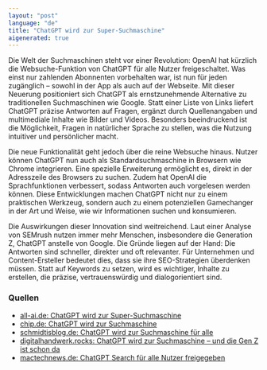 ```yaml
---
layout: "post"
language: "de"
title: "ChatGPT wird zur Super-Suchmaschine"
aigenerated: true
---
```


Die Welt der Suchmaschinen steht vor einer Revolution: OpenAI hat kürzlich die Websuche-Funktion von ChatGPT für alle Nutzer freigeschaltet. Was einst nur zahlenden Abonnenten vorbehalten war, ist nun für jeden zugänglich – sowohl in der App als auch auf der Webseite. Mit dieser Neuerung positioniert sich ChatGPT als ernstzunehmende Alternative zu traditionellen Suchmaschinen wie Google. Statt einer Liste von Links liefert ChatGPT präzise Antworten auf Fragen, ergänzt durch Quellenangaben und multimediale Inhalte wie Bilder und Videos. Besonders beeindruckend ist die Möglichkeit, Fragen in natürlicher Sprache zu stellen, was die Nutzung intuitiver und persönlicher macht.

<!--more-->

Die neue Funktionalität geht jedoch über die reine Websuche hinaus. Nutzer können ChatGPT nun auch als Standardsuchmaschine in Browsern wie Chrome integrieren. Eine spezielle Erweiterung ermöglicht es, direkt in der Adresszeile des Browsers zu suchen. Zudem hat OpenAI die Sprachfunktionen verbessert, sodass Antworten auch vorgelesen werden können. Diese Entwicklungen machen ChatGPT nicht nur zu einem praktischen Werkzeug, sondern auch zu einem potenziellen Gamechanger in der Art und Weise, wie wir Informationen suchen und konsumieren.

Die Auswirkungen dieser Innovation sind weitreichend. Laut einer Analyse von SEMrush nutzen immer mehr Menschen, insbesondere die Generation Z, ChatGPT anstelle von Google. Die Gründe liegen auf der Hand: Die Antworten sind schneller, direkter und oft relevanter. Für Unternehmen und Content-Ersteller bedeutet dies, dass sie ihre SEO-Strategien überdenken müssen. Statt auf Keywords zu setzen, wird es wichtiger, Inhalte zu erstellen, die präzise, vertrauenswürdig und dialogorientiert sind.

### Quellen
- [all-ai.de: ChatGPT wird zur Super-Suchmaschine](https://www.all-ai.de/news/top-news24/openai-chatgpt-suche)
- [chip.de: ChatGPT wird zur Suchmaschine](https://www.chip.de/nachrichten/kuenstliche-intelligenz,135700/chatgpt-wird-zur-suchmaschine-jetzt-endlich-fuer-alle_b44bd3ff-36f5-4f91-8301-44abaed020ae.html)
- [schmidtisblog.de: ChatGPT wird zur Suchmaschine für alle](https://www.schmidtisblog.de/chatgpt-wird-zur-suchmaschine-fuer-alle-1764981/)
- [digitalhandwerk.rocks: ChatGPT wird zur Suchmaschine – und die Gen Z ist schon da](https://digitalhandwerk.rocks/ki/chatgpt-wird-zur-suchmaschine-und-die-gen-z-ist-schon-da/)
- [mactechnews.de: ChatGPT Search für alle Nutzer freigegeben](https://www.mactechnews.de/news/article/ChatGPT-Search-fuer-alle-Nutzer-freigegeben-Websuche-soll-Google-ersetzen-186293.html)
